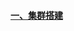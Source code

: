 #### [一、集群搭建][1]

[1]: https://github.com/firechiang/ceph-study/tree/master/docs/setup-cluster-node.md
